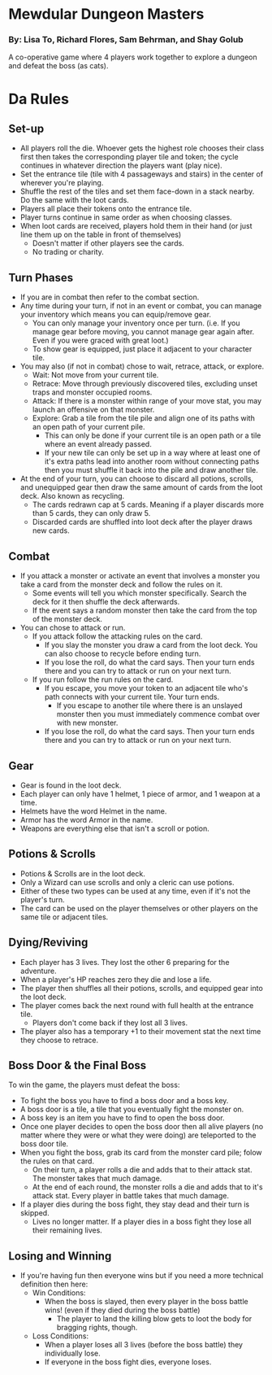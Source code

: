 # Mewdular Dungeon Masters
### By: Lisa To, Richard Flores, Sam Behrman, and Shay Golub
A co-operative game where 4 players work together to explore a dungeon and defeat the boss (as cats).

# Da Rules
## Set-up
- All players roll the die. Whoever gets the highest role chooses their class first then takes the corresponding player tile and token;
	the cycle continues in whatever direction the players want (play nice).
- Set the entrance tile (tile with 4 passageways and stairs) in the center of wherever you're playing.
- Shuffle the rest of the tiles and set them face-down in a stack nearby. Do the same with the loot cards.
- Players all place their tokens onto the entrance tile.
- Player turns continue in same order as when choosing classes.
- When loot cards are received, players hold them in their hand (or just line them up on the table in front of themselves)
	- Doesn't matter if other players see the cards.
	- No trading or charity.

## Turn Phases
- If you are in combat then refer to the combat section.
- Any time during your turn, if not in an event or combat, you can manage your inventory which means you can equip/remove gear.
	- You can only manage your inventory once per turn. (i.e. If you manage gear before moving, you cannot manage gear again after. Even if 
		you were graced with great loot.)
	- To show gear is equipped, just place it adjacent to your character tile.
- You may also (if not in combat) chose to wait, retrace, attack, or explore.
	- Wait: Not move from your current tile.
	- Retrace: Move through previously discovered tiles, excluding unset traps and monster occupied rooms.
	- Attack: If there is a monster within range of your move stat, you may launch an offensive on that monster.
	- Explore: Grab a tile from the tile pile and align one of its paths with an open path of your current pile.
		- This can only be done if your current tile is an open path or a tile where an event already passed.
		- If your new tile can only be set up in a way where at least one of it's extra paths lead into another room without connecting
			paths then you must shuffle it back into the pile and draw another tile.
- At the end of your turn, you can choose to discard all potions, scrolls, and unequipped gear then draw the same amount of cards from the loot deck.
	Also known as recycling.
	- The cards redrawn cap at 5 cards. Meaning if a player discards more than 5 cards, they can only draw 5.
	- Discarded cards are shuffled into loot deck after the player draws new cards.
	
## Combat
- If you attack a monster or activate an event that involves a monster you take a card from the monster deck and follow the rules on it.
	- Some events will tell you which monster specifically. Search the deck for it then shuffle the deck afterwards.
	- If the event says a random monster then take the card from the top of the monster deck.
- You can chose to attack or run.
	- If you attack follow the attacking rules on the card.
		- If you slay the monster you draw a card from the loot deck. You can also choose to recycle before ending turn.
		- If you lose the roll, do what the card says. Then your turn ends there and you can try to attack or run on your next turn.
	- If you run follow the run rules on the card.
		- If you escape, you move your token to an adjacent tile who's path connects with your current tile. Your turn ends.
			- If you escape to another tile where there is an unslayed monster then you must immediately commence combat over with new monster.
		- If you lose the roll, do what the card says. Then your turn ends there and you can try to attack or run on your next turn.

## Gear
- Gear is found in the loot deck.
- Each player can only have 1 helmet, 1 piece of armor, and 1 weapon at a time.
- Helmets have the word Helmet in the name.
- Armor has the word Armor in the name.
- Weapons are everything else that isn't a scroll or potion.
		
## Potions & Scrolls
- Potions & Scrolls are in the loot deck.
- Only a Wizard can use scrolls and only a cleric can use potions.
- Either of these two types can be used at any time, even if it's not the player's turn.
- The card can be used on the player themselves or other players on the same tile or adjacent tiles. 

## Dying/Reviving
- Each player has 3 lives. They lost the other 6 preparing for the adventure.
- When a player's HP reaches zero they die and lose a life.
- The player then shuffles all their potions, scrolls, and equipped gear into the loot deck.
- The player comes back the next round with full health at the entrance tile.
	- Players don't come back if they lost all 3 lives.
- The player also has a temporary +1 to their movement stat the next time they choose to retrace.

## Boss Door & the Final Boss
To win the game, the players must defeat the boss:
- To fight the boss you have to find a boss door and a boss key.
- A boss door is a tile, a tile that you eventually fight the monster on.
- A boss key is an item you have to find to open the boss door.
- Once one player decides to open the boss door then all alive players (no matter where they were or what they were doing) are
	teleported to the boss door tile.
- When you fight the boss, grab its card from the monster card pile; folow the rules on that card.
	- On their turn, a player rolls a die and adds that to their attack stat. The monster takes that much damage.
	- At the end of each round, the monster rolls a die and adds that to it's attack stat. Every player in battle takes that much damage.
- If a player dies during the boss fight, they stay dead and their turn is skipped.
	- Lives no longer matter. If a player dies in a boss fight they lose all their remaining lives.

## Losing and Winning
- If you're having fun then everyone wins but if you need a more technical definition then here:
	- Win Conditions: 
		- When the boss is slayed, then every player in the boss battle wins! (even if they died during the boss battle)
			- The player to land the killing blow gets to loot the body for bragging rights, though.
	- Loss Conditions:
		- When a player loses all 3 lives (before the boss battle) they individually lose.
		- If everyone in the boss fight dies, everyone loses.
